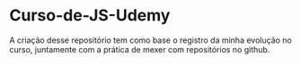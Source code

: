 # Curso-de-JS-Udemy
A criação desse repositório tem como base o registro da minha evolução no curso, juntamente com a prática de mexer com repositórios no github.
